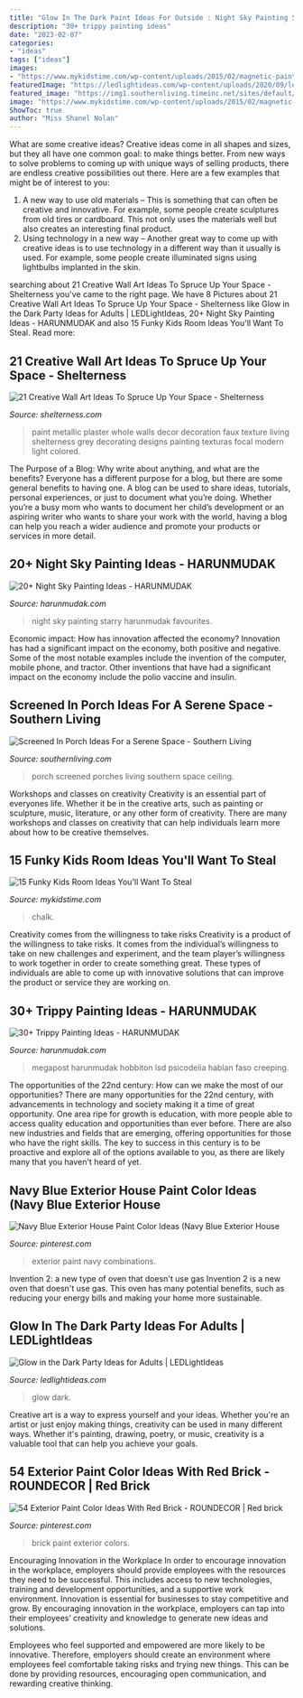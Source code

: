 ```yaml
---
title: "Glow In The Dark Paint Ideas For Outside : Night Sky Painting Starry Harunmudak Favourites"
description: "30+ trippy painting ideas"
date: "2023-02-07"
categories:
- "ideas"
tags: ["ideas"]
images:
- "https://www.mykidstime.com/wp-content/uploads/2015/02/magnetic-paint-feature-wall.jpg"
featuredImage: "https://ledlightideas.com/wp-content/uploads/2020/09/ledlightideas-glow-in-the-dark-party-ideas-02-scaled.jpg"
featured_image: "https://img1.southernliving.timeinc.net/sites/default/files/styles/responsive_etr_gallery_desktop_portrait/public/image/2016/11/main/screened_porches_2438001_linds26935.jpg?itok=_P1yVMay"
image: "https://www.mykidstime.com/wp-content/uploads/2015/02/magnetic-paint-feature-wall.jpg"
ShowToc: true
author: "Miss Shanel Nolan"
---
```



What are some creative ideas?
Creative ideas come in all shapes and sizes, but they all have one common goal: to make things better. From new ways to solve problems to coming up with unique ways of selling products, there are endless creative possibilities out there. Here are a few examples that might be of interest to you: 
1. A new way to use old materials – This is something that can often be creative and innovative. For example, some people create sculptures from old tires or cardboard. This not only uses the materials well but also creates an interesting final product. 
2. Using technology in a new way – Another great way to come up with creative ideas is to use technology in a different way than it usually is used. For example, some people create illuminated signs using lightbulbs implanted in the skin.

	

		
searching about 21 Creative Wall Art Ideas To Spruce Up Your Space - Shelterness you've came to the right page. We have 8 Pictures about 21 Creative Wall Art Ideas To Spruce Up Your Space - Shelterness like Glow in the Dark Party Ideas for Adults | LEDLightIdeas, 20+ Night Sky Painting Ideas - HARUNMUDAK and also 15 Funky Kids Room Ideas You&#039;ll Want To Steal. Read more:
		
    
## 21 Creative Wall Art Ideas To Spruce Up Your Space - Shelterness

<img loading=lazy src="http://i.shelterness.com/2017/01/22-plaster-over-metallic-paint-for-a-whole-wall-art.jpg" onerror="this.onerror=null;this.src='https://tse1.mm.bing.net/th?id=OIP.e_mhGb5RK_HDa5WDE0HRSgHaLH&amp;pid=15.1';" alt="21 Creative Wall Art Ideas To Spruce Up Your Space - Shelterness">

_Source: shelterness.com_

>paint metallic plaster whole walls decor decoration faux texture living shelterness grey decorating designs painting texturas focal modern light colored. 

	

The Purpose of a Blog: Why write about anything, and what are the benefits?
Everyone has a different purpose for a blog, but there are some general benefits to having one. A blog can be used to share ideas, tutorials, personal experiences, or just to document what you’re doing. Whether you’re a busy mom who wants to document her child’s development or an aspiring writer who wants to share your work with the world, having a blog can help you reach a wider audience and promote your products or services in more detail.

    
## 20+ Night Sky Painting Ideas - HARUNMUDAK

<img loading=lazy src="https://harunmudak.com/wp-content/uploads/2020/07/Night-Sky-Painting-14-752x1024.jpg" onerror="this.onerror=null;this.src='https://tse4.mm.bing.net/th?id=OIP.LU2vUZJreOYvA9SWGbla2AHaKF&amp;pid=15.1';" alt="20+ Night Sky Painting Ideas - HARUNMUDAK">

_Source: harunmudak.com_

>night sky painting starry harunmudak favourites. 

	

Economic impact: How has innovation affected the economy?
Innovation has had a significant impact on the economy, both positive and negative. Some of the most notable examples include the invention of the computer, mobile phone, and tractor. Other inventions that have had a significant impact on the economy include the polio vaccine and insulin.

    
## Screened In Porch Ideas For A Serene Space - Southern Living

<img loading=lazy src="https://img1.southernliving.timeinc.net/sites/default/files/styles/responsive_etr_gallery_desktop_portrait/public/image/2016/11/main/screened_porches_2438001_linds26935.jpg?itok=_P1yVMay" onerror="this.onerror=null;this.src='https://tse3.mm.bing.net/th?id=OIP.0kUHthKIeYtuiADhp_6pAQHaLG&amp;pid=15.1';" alt="Screened In Porch Ideas For a Serene Space - Southern Living">

_Source: southernliving.com_

>porch screened porches living southern space ceiling. 

	

Workshops and classes on creativity
Creativity is an essential part of everyones life. Whether it be in the creative arts, such as painting or sculpture, music, literature, or any other form of creativity. There are many workshops and classes on creativity that can help individuals learn more about how to be creative themselves.

    
## 15 Funky Kids Room Ideas You&#039;ll Want To Steal

<img loading=lazy src="https://www.mykidstime.com/wp-content/uploads/2015/02/magnetic-paint-feature-wall.jpg" onerror="this.onerror=null;this.src='https://tse2.mm.bing.net/th?id=OIP.NL5Vram2DUMEqOpE9Dbp0AHaLH&amp;pid=15.1';" alt="15 Funky Kids Room Ideas You&#039;ll Want To Steal">

_Source: mykidstime.com_

>chalk. 

	

Creativity comes from the willingness to take risks
Creativity is a product of the willingness to take risks. It comes from the individual’s willingness to take on new challenges and experiment, and the team player’s willingness to work together in order to create something great. These types of individuals are able to come up with innovative solutions that can improve the product or service they are working on.

    
## 30+ Trippy Painting Ideas - HARUNMUDAK

<img loading=lazy src="https://www.harunmudak.com/wp-content/uploads/2020/07/trippy-painting-18-750x1024.jpg" onerror="this.onerror=null;this.src='https://tse3.mm.bing.net/th?id=OIP.9QS6a8yBRJt4gqnwJ3idGwHaKH&amp;pid=15.1';" alt="30+ Trippy Painting Ideas - HARUNMUDAK">

_Source: harunmudak.com_

>megapost harunmudak hobbiton lsd psicodelia hablan faso creeping. 

	

The opportunities of the 22nd century: How can we make the most of our opportunities?
There are many opportunities for the 22nd century, with advancements in technology and society making it a time of great opportunity. One area ripe for growth is education, with more people able to access quality education and opportunities than ever before. There are also new industries and fields that are emerging, offering opportunities for those who have the right skills. The key to success in this century is to be proactive and explore all of the options available to you, as there are likely many that you haven't heard of yet.

    
## Navy Blue Exterior House Paint Color Ideas (Navy Blue Exterior House

<img loading=lazy src="https://i.pinimg.com/736x/12/b3/0a/12b30a8dde58d86d93570b200ebcce84.jpg" onerror="this.onerror=null;this.src='https://tse4.mm.bing.net/th?id=OIP.ptAJgrW6JIe4aFpQlaFbbQHaLF&amp;pid=15.1';" alt="Navy Blue Exterior House Paint Color Ideas (Navy Blue Exterior House">

_Source: pinterest.com_

>exterior paint navy combinations. 

	

Invention 2: a new type of oven that doesn't use gas
Invention 2 is a new oven that doesn't use gas. This oven has many potential benefits, such as reducing your energy bills and making your home more sustainable.

    
## Glow In The Dark Party Ideas For Adults | LEDLightIdeas

<img loading=lazy src="https://ledlightideas.com/wp-content/uploads/2020/09/ledlightideas-glow-in-the-dark-party-ideas-02-scaled.jpg" onerror="this.onerror=null;this.src='https://tse2.mm.bing.net/th?id=OIP.IRVtgYC_W4VYEmhbeHWqZQHaFj&amp;pid=15.1';" alt="Glow in the Dark Party Ideas for Adults | LEDLightIdeas">

_Source: ledlightideas.com_

>glow dark. 

	

Creative art is a way to express yourself and your ideas. Whether you're an artist or just enjoy making things, creativity can be used in many different ways. Whether it's painting, drawing, poetry, or music, creativity is a valuable tool that can help you achieve your goals.

    
## 54 Exterior Paint Color Ideas With Red Brick - ROUNDECOR | Red Brick

<img loading=lazy src="https://i.pinimg.com/736x/39/c6/eb/39c6ebf2bfee739f820f49aac7b99ef0.jpg" onerror="this.onerror=null;this.src='https://tse4.mm.bing.net/th?id=OIP.lKdVO5mebF9GY4xOE7BDOQHaKn&amp;pid=15.1';" alt="54 Exterior Paint Color Ideas With Red Brick - ROUNDECOR | Red brick">

_Source: pinterest.com_

>brick paint exterior colors. 

	

Encouraging Innovation in the Workplace
In order to encourage innovation in the workplace, employers should provide employees with the resources they need to be successful. This includes access to new technologies, training and development opportunities, and a supportive work environment.
Innovation is essential for businesses to stay competitive and grow. By encouraging innovation in the workplace, employers can tap into their employees’ creativity and knowledge to generate new ideas and solutions.

Employees who feel supported and empowered are more likely to be innovative. Therefore, employers should create an environment where employees feel comfortable taking risks and trying new things. This can be done by providing resources, encouraging open communication, and rewarding creative thinking.

